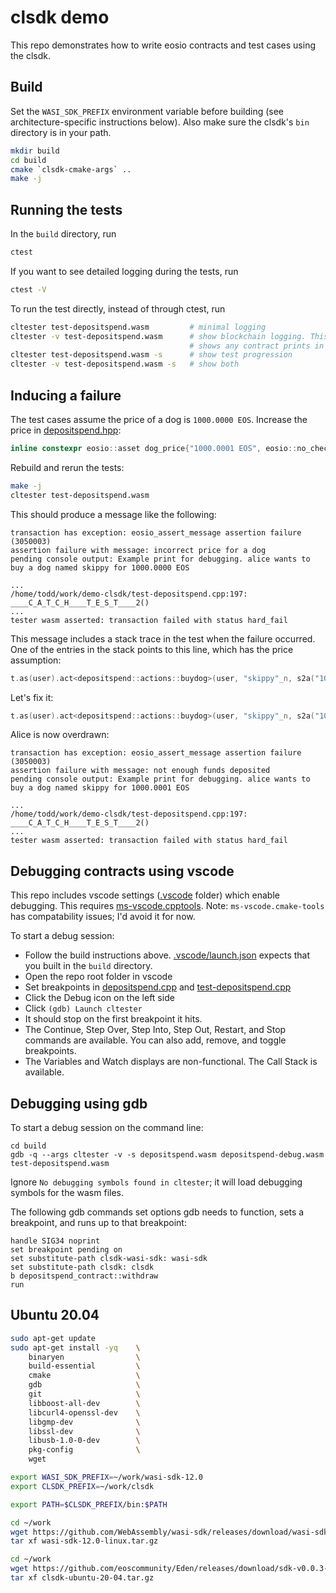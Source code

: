 # clsdk demo

This repo demonstrates how to write eosio contracts and test cases using the clsdk.

## Build

Set the `WASI_SDK_PREFIX` environment variable before building (see architecture-specific instructions below). Also make sure the clsdk's `bin` directory is in your path.

```sh
mkdir build
cd build
cmake `clsdk-cmake-args` ..
make -j
```

## Running the tests

In the `build` directory, run

```sh
ctest
```

If you want to see detailed logging during the tests, run

```sh
ctest -V
```

To run the test directly, instead of through ctest, run

```sh
cltester test-depositspend.wasm         # minimal logging
cltester -v test-depositspend.wasm      # show blockchain logging. This also
                                        # shows any contract prints in green.
cltester test-depositspend.wasm -s      # show test progression
cltester -v test-depositspend.wasm -s   # show both
```

## Inducing a failure

The test cases assume the price of a dog is `1000.0000 EOS`. Increase the price in [depositspend.hpp](depositspend.hpp):

```c++
inline constexpr eosio::asset dog_price{"1000.0001 EOS", eosio::no_check};
```

Rebuild and rerun the tests:
```sh
make -j
cltester test-depositspend.wasm
```

This should produce a message like the following:

```
transaction has exception: eosio_assert_message assertion failure (3050003)
assertion failure with message: incorrect price for a dog
pending console output: Example print for debugging. alice wants to buy a dog named skippy for 1000.0000 EOS

...
/home/todd/work/demo-clsdk/test-depositspend.cpp:197: ____C_A_T_C_H____T_E_S_T____2()
...
tester wasm asserted: transaction failed with status hard_fail
```

This message includes a stack trace in the test when the failure occurred. One of the entries in the stack points to this line, which has the price assumption:

```c++
t.as(user).act<depositspend::actions::buydog>(user, "skippy"_n, s2a("1000.0000 EOS"));
```

Let's fix it:

```c++
t.as(user).act<depositspend::actions::buydog>(user, "skippy"_n, s2a("1000.0001 EOS"));
```

Alice is now overdrawn:

```
transaction has exception: eosio_assert_message assertion failure (3050003)
assertion failure with message: not enough funds deposited
pending console output: Example print for debugging. alice wants to buy a dog named skippy for 1000.0001 EOS

...
/home/todd/work/demo-clsdk/test-depositspend.cpp:197: ____C_A_T_C_H____T_E_S_T____2()
...
tester wasm asserted: transaction failed with status hard_fail
```

## Debugging contracts using vscode

This repo includes vscode settings ([.vscode](.vscode) folder) which enable debugging. This requires [ms-vscode.cpptools](https://marketplace.visualstudio.com/items?itemName=ms-vscode.cpptools). Note: `ms-vscode.cmake-tools` has compatability issues; I'd avoid it for now.

To start a debug session:
* Follow the build instructions above. [.vscode/launch.json](.vscode/launch.json) expects that you built in the `build` directory.
* Open the repo root folder in vscode
* Set breakpoints in [depositspend.cpp](depositspend.cpp) and [test-depositspend.cpp](test-depositspend.cpp)
* Click the Debug icon on the left side
* Click `(gdb) Launch cltester`
* It should stop on the first breakpoint it hits.
* The Continue, Step Over, Step Into, Step Out, Restart, and Stop commands are available. You can also add, remove, and toggle breakpoints.
* The Variables and Watch displays are non-functional. The Call Stack is available.

## Debugging using gdb

To start a debug session on the command line:

```
cd build
gdb -q --args cltester -v -s depositspend.wasm depositspend-debug.wasm test-depositspend.wasm
```

Ignore `No debugging symbols found in cltester`; it will load debugging symbols for the wasm files.

The following gdb commands set options gdb needs to function, sets a breakpoint, and runs up to that breakpoint:

```
handle SIG34 noprint
set breakpoint pending on
set substitute-path clsdk-wasi-sdk: wasi-sdk
set substitute-path clsdk: clsdk
b depositspend_contract::withdraw
run
```

## Ubuntu 20.04

```sh
sudo apt-get update
sudo apt-get install -yq    \
    binaryen                \
    build-essential         \
    cmake                   \
    gdb                     \
    git                     \
    libboost-all-dev        \
    libcurl4-openssl-dev    \
    libgmp-dev              \
    libssl-dev              \
    libusb-1.0-0-dev        \
    pkg-config              \
    wget

export WASI_SDK_PREFIX=~/work/wasi-sdk-12.0
export CLSDK_PREFIX=~/work/clsdk

export PATH=$CLSDK_PREFIX/bin:$PATH

cd ~/work
wget https://github.com/WebAssembly/wasi-sdk/releases/download/wasi-sdk-12/wasi-sdk-12.0-linux.tar.gz
tar xf wasi-sdk-12.0-linux.tar.gz

cd ~/work
wget https://github.com/eoscommunity/Eden/releases/download/sdk-v0.0.3-alpha/clsdk-ubuntu-20-04.tar.gz
tar xf clsdk-ubuntu-20-04.tar.gz
```
